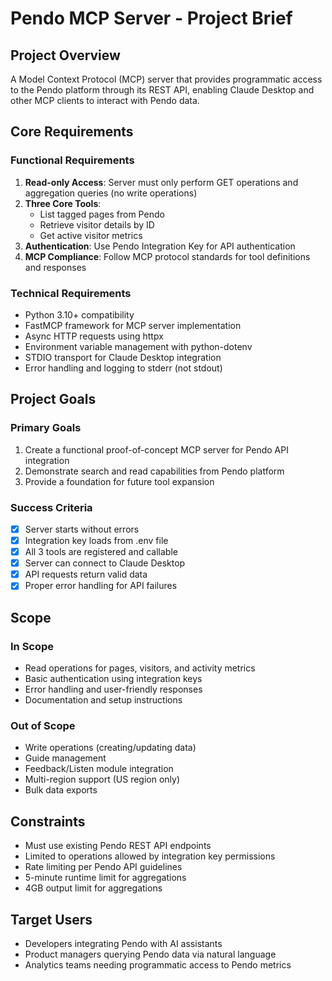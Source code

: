 # Pendo MCP Server - Project Brief

## Project Overview
A Model Context Protocol (MCP) server that provides programmatic access to the Pendo platform through its REST API, enabling Claude Desktop and other MCP clients to interact with Pendo data.

## Core Requirements

### Functional Requirements
1. **Read-only Access**: Server must only perform GET operations and aggregation queries (no write operations)
2. **Three Core Tools**: 
   - List tagged pages from Pendo
   - Retrieve visitor details by ID
   - Get active visitor metrics
3. **Authentication**: Use Pendo Integration Key for API authentication
4. **MCP Compliance**: Follow MCP protocol standards for tool definitions and responses

### Technical Requirements
- Python 3.10+ compatibility
- FastMCP framework for MCP server implementation
- Async HTTP requests using httpx
- Environment variable management with python-dotenv
- STDIO transport for Claude Desktop integration
- Error handling and logging to stderr (not stdout)

## Project Goals

### Primary Goals
1. Create a functional proof-of-concept MCP server for Pendo API integration
2. Demonstrate search and read capabilities from Pendo platform
3. Provide a foundation for future tool expansion

### Success Criteria
- [x] Server starts without errors
- [x] Integration key loads from .env file
- [x] All 3 tools are registered and callable
- [x] Server can connect to Claude Desktop
- [x] API requests return valid data
- [x] Proper error handling for API failures

## Scope

### In Scope
- Read operations for pages, visitors, and activity metrics
- Basic authentication using integration keys
- Error handling and user-friendly responses
- Documentation and setup instructions

### Out of Scope
- Write operations (creating/updating data)
- Guide management
- Feedback/Listen module integration
- Multi-region support (US region only)
- Bulk data exports

## Constraints
- Must use existing Pendo REST API endpoints
- Limited to operations allowed by integration key permissions
- Rate limiting per Pendo API guidelines
- 5-minute runtime limit for aggregations
- 4GB output limit for aggregations

## Target Users
- Developers integrating Pendo with AI assistants
- Product managers querying Pendo data via natural language
- Analytics teams needing programmatic access to Pendo metrics
